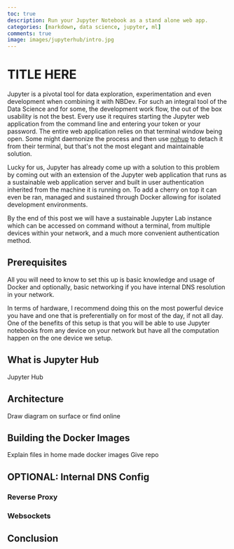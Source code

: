 ```yaml
---
toc: true
description: Run your Jupyter Notebook as a stand alone web app.
categories: [markdown, data science, jupyter, ml]
comments: true
image: images/jupyterhub/intro.jpg
---
```


# TITLE HERE

Jupyter is a pivotal tool for data exploration, experimentation and even development when combining it with NBDev. For such an integral tool of the Data Science and for some, the development work flow, the out of the box usability is not the best. Every use it requires starting the Jupyter web application from the command line and entering your token or your password. The entire web application relies on that terminal window being open. Some might daemonize the process and then use [nohup]() to detach it from their terminal, but that's not the most elegant and maintainable solution.

Lucky for us, Jupyter has already come up with a solution to this problem by coming out with an extension of the Jupyter web application that runs as a sustainable web application server and built in user authentication inherited from the machine it is running on. To add a cherry on top it can even be ran, managed and sustained through Docker allowing for isolated development environments. 

By the end of this post we will have a sustainable Jupyter Lab instance which can be accessed on command without a terminal, from multiple devices within your network, and a much more convenient authentication method.

## Prerequisites

All you will need to know to set this up is basic knowledge and usage of Docker and optionally, basic networking if you have internal DNS resolution in your network.

In terms of hardware, I recommend doing this on the most powerful device you have and one that is preferentially on for most of the day, if not all day. One of the benefits of this setup is that you will be able to use Jupyter notebooks from any device on your network but have all the computation happen on the one device we setup.

## What is Jupyter Hub

Jupyter Hub

## Architecture

Draw diagram on surface or find online

## Building the Docker Images

Explain files in home made docker images
Give repo

## OPTIONAL: Internal DNS Config

### Reverse Proxy

### Websockets

## Conclusion

